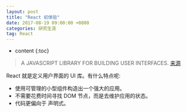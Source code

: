 ```yaml
---
layout: post
title: "React 初体验"
date: 2017-08-19 09:00:00 +0800 
categories: 研究生涯
tag: React
---
```

* content
{:toc}

> A JAVASCRIPT LIBRARY FOR BUILDING USER INTERFACES. [来源](https://facebook.github.io/react/)

React 就是定义用户界面的 UI 库。有什么特点呢:

+ 使用可管理的小型组件构造出一个强大的应用。
+ 不需要花费时间寻找 DOM 节点，而是去维护应用的状态。
+ 代码更偏向于 声明式。

